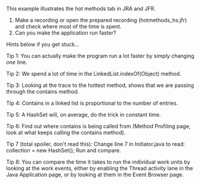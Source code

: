 This example illustrates the hot methods tab in JRA and JFR. 

1. Make a recording or open the prepared recording (hotmethods_hs.jfr) and check where most of the time is spent. 
2. Can you make the application run faster?

Hints below if you get stuck...



Tip 1: You can actually make the program run a lot faster by simply changing _one_ line.

Tip 2: We spend a lot of time in the LinkedList.indexOf(Object) method.

Tip 3: Looking at the trace to the hottest method, shows that we are passing through the contains method.

Tip 4: Contains in a linked list is proportional to the number of entries.

Tip 5: A HashSet will, on average, do the trick in constant time.

Tip 6: Find out where contains is being called from (Method Profiling page, look at what keeps calling the contains method).

Tip 7 (total spoiler, don't read this): Change line 7 in Initiator.java to read: collection = new HashSet<Integer>(); Run and compare.

Tip 8: You can compare the time it takes to run the individual work units by looking at the work events, either by enabling the Thread activity lane in the Java Application page, or by looking at them in the Event Browser page. 